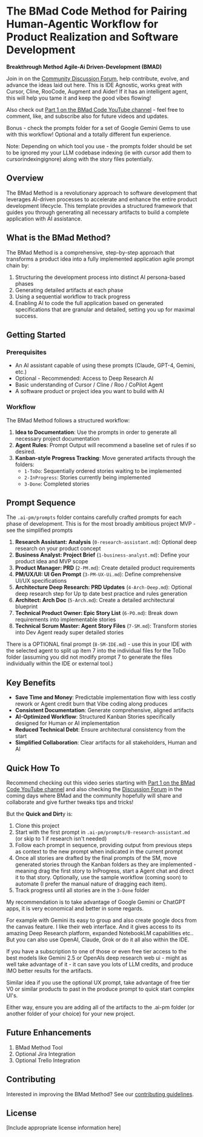 # The BMad Code Method for Pairing Human-Agentic Workflow for Product Realization and Software Development

**Breakthrough Method Agile-Ai Driven-Development (BMAD)**

Join in on the [Community Discussion Forum](https://github.com/bmadcode/BMAD-METHOD/discussions), help contribute, evolve, and advance the ideas laid out here. This is IDE Agnostic, works great with Cursor, Cline, RooCode, Augment and Aider! If it has an intelligent agent, this will help you tame it and keep the good vibes flowing!

Also check out [Part 1 on the BMad Code YouTube channel](https://youtu.be/JbhiLUY_V2U) - feel free to comment, like, and subscribe also for future videos and updates.

Bonus - check the prompts folder for a set of Google Gemini Gems to use with this workflow! Optional and a totally different fun experience.

Note: Depending on which tool you use - the prompts folder should be set to be ignored my your LLM codebase indexing (ie with cursor add them to cursorindexingignore) along with the story files potentially.

## Overview

The BMad Method is a revolutionary approach to software development that leverages AI-driven processes to accelerate and enhance the entire product development lifecycle. This template provides a structured framework that guides you through generating all necessary artifacts to build a complete application with AI assistance.

## What is the BMad Method?

The BMad Method is a comprehensive, step-by-step approach that transforms a product idea into a fully implemented application agile prompt chain by:

1. Structuring the development process into distinct AI persona-based phases
2. Generating detailed artifacts at each phase
3. Using a sequential workflow to track progress
4. Enabling AI to code the full application based on generated specifications that are granular and detailed, setting you up for maximal success.

## Getting Started

### Prerequisites

- An AI assistant capable of using these prompts (Claude, GPT-4, Gemini, etc.)
- Optional - Recommended: Access to Deep Research AI
- Basic understanding of Cursor / Cline / Roo / CoPilot Agent
- A software product or project idea you want to build with AI

### Workflow

The BMad Method follows a structured workflow:

1. **Idea to Documentation**: Use the prompts in order to generate all necessary project documentation
2. **Agent Rules**: Prompt Output will recommend a baseline set of rules if so desired.
3. **Kanban-style Progress Tracking**: Move generated artifacts through the folders:
   - `1-ToDo`: Sequentially ordered stories waiting to be implemented
   - `2-InProgress`: Stories currently being implemented
   - `3-Done`: Completed stories

## Prompt Sequence

The `.ai-pm/prompts` folder contains carefully crafted prompts for each phase of development.
This is for the most broadly ambitious project MVP - see the simplified prompts

1. **Research Assistant: Analysis** (`0-research-assistant.md`): Optional deep research on your product concept
2. **Business Analyst: Project Brief** (`1-business-analyst.md`): Define your product idea and MVP scope
3. **Product Manager: PRD** (`2-PM.md`): Create detailed product requirements
4. **PM/UX/UI: UI Gen Prompt** (`3-PM-UX-Ui.md`): Define comprehensive UI/UX specifications
5. **Architecture Deep Research: PRD Updates** (`4-Arch-Deep.md`): Optional deep research step for Up tp date best practice and rules generation
6. **Architect: Arch Doc** (`5-Arch.md`): Create a detailed architectural blueprint
7. **Technical Product Owner: Epic Story List** (`6-PO.md`): Break down requirements into implementable stories
8. **Technical Scrum Master: Agent Story Files** (`7-SM.md`): Transform stories into Dev Agent ready super detailed stories

There is a OPTIONAL final prompt (`8-SM-IDE.md`) - use this in your IDE with the selected agent to split up item 7 into the individual files for the ToDo folder (assuming you did not modify prompt 7 to generate the files individually within the IDE or external tool.)

## Key Benefits

- **Save Time and Money**: Predictable implementation flow with less costly rework or Agent credit burn that Vibe coding along produces
- **Consistent Documentation**: Generate comprehensive, aligned artifacts
- **AI-Optimized Workflow**: Structured Kanban Stories specifically designed for Human or AI implementation
- **Reduced Technical Debt**: Ensure architectural consistency from the start
- **Simplified Collaboration**: Clear artifacts for all stakeholders, Human and AI

## Quick How To

Recommend checking out this video series starting with [Part 1 on the BMad Code YouTube channel](https://youtu.be/JbhiLUY_V2U) and also checking the [Discussion Forum](https://github.com/bmadcode/BMAD-METHOD/discussions) in the coming days where BMad and the community hopefully will share and collaborate and give further tweaks tips and tricks!

But the **Quick and Dirt**y is:

1. Clone this project
2. Start with the first prompt in `.ai-pm/prompts/0-research-assistant.md` (or skip to 1 if research isn't needed)
3. Follow each prompt in sequence, providing output from previous steps as context to the new prompt when indicated in the current prompt
4. Once all stories are drafted by the final prompts of the SM, move generated stories through the Kanban folders as they are implemented - meaning drag the first story to InProgress, start a Agent chat and direct it to that story. Optionally, use the sample workflow (coming soon) to automate (I prefer the manual nature of dragging each item).
5. Track progress until all stories are in the `3-Done` folder

My recommendation is to take advantage of Google Gemini or ChatGPT apps, it is very economical and better in some regards.

For example with Gemini its easy to group and also create google docs from the canvas feature. I like their web interface. And it gives access to its amazing Deep Research platform, expanded NotebookLM capabilities etc.. But you can also use OpenAI, Claude, Grok or do it all also within the IDE.

If you have a subscription to one of those or even free tier access to the best models like Gemini 2.5 or OpenAIs deep research web ui - might as well take advantage of it - it can save you lots of LLM credits, and produce IMO better results for the artifacts.

Similar idea if you use the optional UX prompt, take advantage of free tier V0 or similar products to past in the produce prompt to quick start complex UI's.

Either way, ensure you are adding all of the artifacts to the .ai-pm folder (or another folder of your choice) for your new project.

## Future Enhancements

1. BMad Method Tool
2. Optional Jira Integration
3. Optional Trello Integration

## Contributing

Interested in improving the BMad Method? See our [contributing guidelines](CONTRIBUTING.md).

## License

[Include appropriate license information here]
